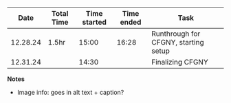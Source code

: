 
| Date     | Total Time | Time started | Time ended | Task                                 |
| -------- | ---------- | ------------ | ---------- | ------------------------------------ |
| 12.28.24 | 1.5hr      | 15:00        | 16:28      | Runthrough for CFGNY, starting setup |
| 12.31.24 |            | 14:30        |            | Finalizing CFGNY                     |
**Notes**
- Image info: goes in alt text + caption? 